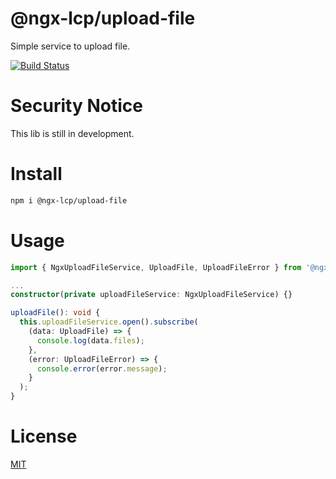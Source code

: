 # @ngx-lcp/upload-file
Simple service to upload file.

[![Build Status](https://travis-ci.org/lcpereira/ngx-lcp.svg?branch=main)](https://travis-ci.org/lcpereira/ngx-lcp)

# Security Notice
This lib is still in development.

# Install
```bash
npm i @ngx-lcp/upload-file
```

# Usage
```typescript
import { NgxUploadFileService, UploadFile, UploadFileError } from '@ngx-lcp/ngx-upload-file';

...
constructor(private uploadFileService: NgxUploadFileService) {}

uploadFile(): void {
  this.uploadFileService.open().subscribe(
    (data: UploadFile) => {
      console.log(data.files);
    },
    (error: UploadFileError) => {
      console.error(error.message);
    }
  );
}
```

# License

[MIT](/LICENSE)
